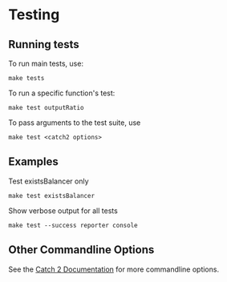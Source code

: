 # Testing

## Running tests

To run main tests, use:

    make tests

To run a specific function's test:

    make test outputRatio

To pass arguments to the test suite, use

    make test <catch2 options>

## Examples

  Test existsBalancer only
  
    make test existsBalancer
  
  Show verbose output for all tests
  
    make test --success reporter console

## Other Commandline Options

See the [Catch 2 Documentation](https://github.com/catchorg/Catch2/blob/v2.x/docs/command-line.md) for more commandline options.